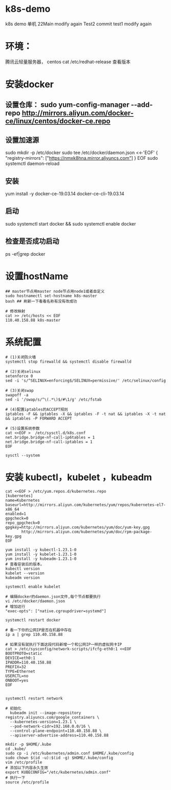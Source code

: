 # k8s-demo
k8s demo 单机
22Main modify again
Test2 commit
test1 modify again

# 环境：
腾讯云轻量服务器， centos
cat /etc/redhat-release 查看版本
# 安装docker
## 设置仓库： sudo yum-config-manager --add-repo http://mirrors.aliyun.com/docker-ce/linux/centos/docker-ce.repo
## 设置加速源
sudo mkdir -p /etc/docker
sudo tee /etc/docker/daemon.json <<-'EOF'
{
"registry-mirrors": ["https://nmxk8hna.mirror.aliyuncs.com"]
}
EOF
sudo systemctl daemon-reload
## 安装
yum install -y docker-ce-19.03.14 docker-ce-cli-19.03.14
## 启动
sudo systemctl start docker && sudo systemctl enable docker
## 检查是否成功启动
ps -ef|grep docker
# 设置hostName
```shell
## master节点用master node节点用node1或者自定义
sudo hostnamectl set-hostname k8s-master 
bash ## 刷新一下看看名称有没有改成功

# 修改映射
cat >> /etc/hosts << EOF
110.40.158.88 k8s-master
```

# 系统配置

```shell
# (1)关闭防火墙
systemctl stop firewalld && systemctl disable firewalld

# (2)关闭selinux
setenforce 0
sed -i 's/^SELINUX=enforcing$/SELINUX=permissive/' /etc/selinux/config

# (3)关闭swap
swapoff -a
sed -i '/swap/s/^\(.*\)$/#\1/g' /etc/fstab

# (4)配置iptables的ACCEPT规则
iptables -F && iptables -X && iptables -F -t nat && iptables -X -t nat && iptables -P FORWARD ACCEPT

# (5)设置系统参数
cat <<EOF >  /etc/sysctl.d/k8s.conf
net.bridge.bridge-nf-call-ip6tables = 1
net.bridge.bridge-nf-call-iptables = 1
EOF

sysctl --system

```

# 安装 kubectl，kubelet ，kubeadm

```shell
cat <<EOF > /etc/yum.repos.d/kubernetes.repo
[kubernetes]
name=Kubernetes
baseurl=http://mirrors.aliyun.com/kubernetes/yum/repos/kubernetes-el7-x86_64
enabled=1
gpgcheck=0
repo_gpgcheck=0
gpgkey=http://mirrors.aliyun.com/kubernetes/yum/doc/yum-key.gpg
       http://mirrors.aliyun.com/kubernetes/yum/doc/rpm-package-key.gpg
EOF

yum install -y kubectl-1.23.1-0
yum install -y kubelet-1.23.1-0
yum install -y kubeadm-1.23.1-0
# 查看安装后的版本。
kubectl version
kubelet --version
kubeadm version

systemctl enable kubelet

# 编辑docker的daemon.json文件,每个节点都要执行
vi /etc/docker/daemon.json
# 增加这行
"exec-opts": ["native.cgroupdriver=systemd"]
    
systemctl restart docker

# 看一下你的公网IP是否在机器中存在
ip a | grep 110.40.158.88

# 如果没有就执行下面这段代码新增一个和公网IP一样的虚拟网卡IP
cat > /etc/sysconfig/network-scripts/ifcfg-eth0:1 <<EOF
BOOTPROTO=static
DEVICE=eth0:1
IPADDR=110.40.158.88
PREFIX=32
TYPE=Ethernet
USERCTL=no
ONBOOT=yes
EOF


systemctl restart network

# 初始化
  kubeadm init --image-repository registry.aliyuncs.com/google_containers \
  --kubernetes-version=1.23.1 \
  --pod-network-cidr=192.168.0.0/16 \
  --control-plane-endpoint=110.40.158.88 \
  --apiserver-advertise-address=110.40.158.88
  
mkdir -p $HOME/.kube
cd .kube/
sudo cp -i /etc/kubernetes/admin.conf $HOME/.kube/config
sudo chown $(id -u):$(id -g) $HOME/.kube/config
vim /etc/profile
# 添加以下内容永久生效
export KUBECONFIG="/etc/kubernetes/admin.conf"
# 执行一下
source /etc/profile
```

